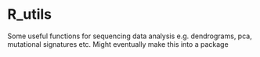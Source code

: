 # R_utils
Some useful functions for sequencing data analysis e.g. dendrograms, pca, mutational signatures etc. Might eventually make this into a package
